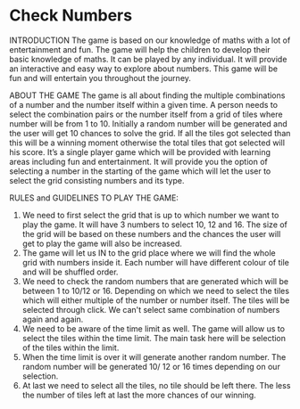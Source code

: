 # Check Numbers

INTRODUCTION
The game is based on our knowledge of maths with a lot of entertainment and fun. The game will help the children to develop their basic knowledge of maths. It can be played by any individual. It will provide an interactive and easy way to explore about numbers. This game will be fun and will entertain you throughout the journey. 

ABOUT THE GAME
The game is all about finding the multiple combinations of a number and the number itself within a given time. A person needs to select the combination pairs or the number itself from a grid of tiles where number will be from 1 to 10. Initially a random number will be generated and the user will get 10 chances to solve the grid. If all the tiles got selected than this will be a winning moment otherwise the total tiles that got selected will his score. It’s a single player game which will be provided with learning areas including fun and entertainment. It will provide you the option of selecting a number in the starting of the game which will let the user to select the grid consisting numbers and its type.

RULES and GUIDELINES TO PLAY THE GAME:
1.	We need to first select the grid that is up to which number we want to play the game. It will have 3 numbers to select 10, 12 and 16. The size of the grid will be based on these numbers and the chances the user will get to play the game will also be increased.
2.	The game will let us IN to the grid place where we will find the whole grid with numbers inside it. Each number will have different colour of tile and will be shuffled order.
3.	We need to check the random numbers that are generated which will be between 1 to 10/12 or 16. Depending on which we need to select the tiles which will either multiple of the number or number itself. The tiles will be selected through click. We can't select same combination of numbers again and again.
4.	We need to be aware of the time limit as well. The game will allow us to select the tiles within the time limit. The main task here will be selection of the tiles within the limit. 
5.	When the time limit is over it will generate another random number. The random number will be generated 10/ 12 or 16 times depending on our selection.
6.	At last we need to select all the tiles, no tile should be left there. The less the number of tiles left at last the more chances of our winning. 

